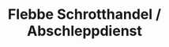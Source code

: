 ---
title: "Flebbe Schrotthandel / Abschleppdienst"
url: /bramsche/flebbe-schrotthandel-abschleppdienst/
shop: Autowerkstatt
---